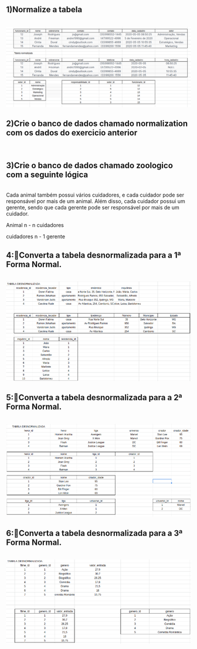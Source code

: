 ## 1)Normalize a tabela
<br>
<img src="img/normalizacao.png" alt="dados_da_tabela_no_excel" />

<br>

## 2)Crie o banco de dados chamado normalization com os dados do exercicio anterior
<br>

## 3)Crie o banco de dados chamado zoologico com a seguinte lógica
<br>
Cada animal também possui vários cuidadores, e cada cuidador pode ser responsável por mais de um animal. Além disso, cada cuidador possui um gerente, sendo que cada gerente pode ser responsável por mais de um cuidador.

<p>Animal n - n cuidadores</p>
<p>cuidadores n - 1 gerente</p>

## 4:🚀Converta a tabela desnormalizada para a 1ª Forma Normal.
<br>

<img src="img/tabela_imoveis.png" alt="tabela_imoveis_no_excel" />

## 5:🚀Converta a tabela desnormalizada para a 2ª Forma Normal.
<br>

<img src="img/tabela_herois.png" alt="tabela_herois_no_excel" />

## 6:🚀Converta a tabela desnormalizada para a 3ª Forma Normal.
<br>

<img src="img/tabela_filmes.png" alt="tabela_filmes_no_excel" />

